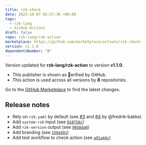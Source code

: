 ```yaml
---
title: rzk-check
date: 2023-10-07 02:57:36 +00:00
tags:
  - rzk-lang
  - GitHub Actions
draft: false
repo: rzk-lang/rzk-action
marketplace: https://github.com/marketplace/actions/rzk-check
version: v1.1.0
dependentsNumber: "8"
---
```



Version updated for **rzk-lang/rzk-action** to version **v1.1.0**.
- This publisher is shown as erified by GitHub.
- This action is used across all versions by **8** repositories.

Go to the [GitHub Marketplace](https://github.com/marketplace/actions/rzk-check) to find the latest changes.

## Release notes

- Rely on `rzk.yaml` by default (see [#3](https://github.com/rzk-lang/rzk-action/pull/3) and [#4](https://github.com/rzk-lang/rzk-action/pull/4) by @fredrik-bakke)
- Add `system-rzk` input (see [`818758c`](https://github.com/rzk-lang/rzk-action/commit/818758cec9747c5486c714e2c9a19570af16f569))
- Add `rzk-version` output (see [`9958da0`](https://github.com/rzk-lang/rzk-action/commit/9958da0779a8eaefec0679b7e6ee17b7c1c704cd))
- Add branding (see [`159a591`](https://github.com/rzk-lang/rzk-action/commit/159a5918c41db75806fdda6bf6b3feb8dbaa9578))
- Add test workflow to check action (see [`a91a44c`](https://github.com/rzk-lang/rzk-action/commit/a91a44c5369e1ea1521813873249532db2a5eaef))
